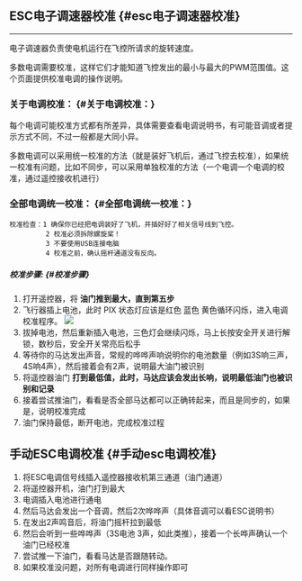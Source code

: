 ## ESC电子调速器校准 {#esc电子调速器校准}

---

电子调速器负责使电机运行在飞控所请求的旋转速度。

多数电调需要校准，这样它们才能知道飞控发出的最小与最大的PWM范围值。这个页面提供校准电调的操作说明。

### 关于电调校准： {#关于电调校准：}

每个电调可能校准方式都有所差异，具体需要查看电调说明书，有可能音调或者提示方式不同，不过一般都是大同小异。

多数电调可以采用统一校准的方法（就是装好飞机后，通过飞控去校准），如果统一校准有问题，比如不同步，可以采用单独校准的方法（一个电调一个电调的校准，通过遥控接收机进行）

### 全部电调统一校准： {#全部电调统一校准：}

```
校准检查：1 确保你已经把电调装好了飞机，并插好好了相关信号线到飞控。
         2 校准必须拆除螺旋桨！
         3 不要使用USB连接电脑
         4 校准之前，确认摇杆通道没有反向。

```

##### 校准步骤: {#校准步骤}

1. 打开遥控器，将
   **油门推到最大，直到第五步**
2. 飞行器插上电池，此时 PIX 状态灯应该是红色 蓝色 黄色循环闪烁，进入电调校准程序。
   ![](http://doc.cuav.net/PixHack/assets/Connect-Battery.png)
3. 拔掉电池，然后重新插入电池，三色灯会继续闪烁，马上长按安全开关进行解锁，数秒后，安全开关常亮后松手
4. 等待你的马达发出声音，常规的哗哗声响说明你的电池数量（例如3S响三声，4S响4声），然后接着会有2声，说明最大油门被识别
5. 将遥控器油门
   **打到最低值，此时，马达应该会发出长响，说明最低油门也被识别和记录**
6. 接着尝试推油门，看看是否全部马达都可以正确转起来，而且是同步的，如果是，说明校准完成
7. 油门保持最低，断开电池，完成校准过程

## 手动ESC电调校准 {#手动esc电调校准}

1. 将ESC电调信号线插入遥控器接收机第三通道（油门通道）
2. 将遥控器开机，油门打到最大
3. 电调插入电池进行通电
4. 然后马达会发出一个音调，然后2次哗哗声（具体音调可以看ESC说明书）
5. 在发出2声鸣音后，将油门摇杆拉到最低
6. 然后会听到一些哗哗声（3S电池 3声，如此类推），接着一个长哗声确认一个油门已经校准
7. 尝试推一下油门，看看马达是否跟随转动。
8. 如果校准没问题，对所有电调进行同样操作即可



